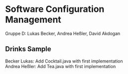 # Software Configuration Management #
Gruppe D: Lukas Becker, Andrea Heßler, David Akdogan

## Drinks Sample ###
Becker Lukas: Add Cocktail.java with first implementation <br />
Andrea Heßler: Add Tea.java with first implementation




